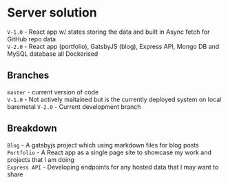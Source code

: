 # Server solution
 `V-1.0` - React app w/ states storing the data and built in Async fetch for GitHub repo data  
 `V-2.0` - React app (portfolio), GatsbyJS (blog), Express API, Mongo DB and MySQL database all Dockerised 

## Branches 
`master` - current version of code   
`V-1.0` - Not actively maitained but is the currently deployed system on local baremetal
`V-2.0` - Current development branch  

## Breakdown 

`Blog` - A gatsbyjs project which using markdown files for blog posts  
`Portfolio` - A React app as a single page site to showcase my work and projects that I am doing   
`Express API` - Developing endpoints for any hosted data that I may want to share  

